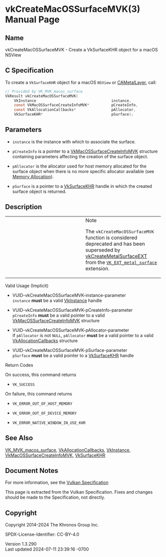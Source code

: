 # vkCreateMacOSSurfaceMVK(3) Manual Page

## Name

vkCreateMacOSSurfaceMVK - Create a VkSurfaceKHR object for a macOS
NSView



## <a href="#_c_specification" class="anchor"></a>C Specification

To create a `VkSurfaceKHR` object for a macOS `NSView` or
[CAMetalLayer](https://registry.khronos.org/vulkan/specs/1.3-extensions/man/html/CAMetalLayer.html), call:

``` c
// Provided by VK_MVK_macos_surface
VkResult vkCreateMacOSSurfaceMVK(
    VkInstance                                  instance,
    const VkMacOSSurfaceCreateInfoMVK*          pCreateInfo,
    const VkAllocationCallbacks*                pAllocator,
    VkSurfaceKHR*                               pSurface);
```

## <a href="#_parameters" class="anchor"></a>Parameters

- `instance` is the instance with which to associate the surface.

- `pCreateInfo` is a pointer to a
  [VkMacOSSurfaceCreateInfoMVK](https://registry.khronos.org/vulkan/specs/1.3-extensions/man/html/VkMacOSSurfaceCreateInfoMVK.html)
  structure containing parameters affecting the creation of the surface
  object.

- `pAllocator` is the allocator used for host memory allocated for the
  surface object when there is no more specific allocator available (see
  <a
  href="https://registry.khronos.org/vulkan/specs/1.3-extensions/html/vkspec.html#memory-allocation"
  target="_blank" rel="noopener">Memory Allocation</a>).

- `pSurface` is a pointer to a [VkSurfaceKHR](https://registry.khronos.org/vulkan/specs/1.3-extensions/man/html/VkSurfaceKHR.html) handle
  in which the created surface object is returned.

## <a href="#_description" class="anchor"></a>Description

<table>
<colgroup>
<col style="width: 50%" />
<col style="width: 50%" />
</colgroup>
<tbody>
<tr>
<td class="icon"><em></em></td>
<td class="content">Note
<p>The <code>vkCreateMacOSSurfaceMVK</code> function is considered
deprecated and has been superseded by <a
href="vkCreateMetalSurfaceEXT.html">vkCreateMetalSurfaceEXT</a> from the
<a
href="VK_EXT_metal_surface.html"><code>VK_EXT_metal_surface</code></a>
extension.</p></td>
</tr>
</tbody>
</table>

Valid Usage (Implicit)

- <a href="#VUID-vkCreateMacOSSurfaceMVK-instance-parameter"
  id="VUID-vkCreateMacOSSurfaceMVK-instance-parameter"></a>
  VUID-vkCreateMacOSSurfaceMVK-instance-parameter  
  `instance` **must** be a valid [VkInstance](https://registry.khronos.org/vulkan/specs/1.3-extensions/man/html/VkInstance.html) handle

- <a href="#VUID-vkCreateMacOSSurfaceMVK-pCreateInfo-parameter"
  id="VUID-vkCreateMacOSSurfaceMVK-pCreateInfo-parameter"></a>
  VUID-vkCreateMacOSSurfaceMVK-pCreateInfo-parameter  
  `pCreateInfo` **must** be a valid pointer to a valid
  [VkMacOSSurfaceCreateInfoMVK](https://registry.khronos.org/vulkan/specs/1.3-extensions/man/html/VkMacOSSurfaceCreateInfoMVK.html)
  structure

- <a href="#VUID-vkCreateMacOSSurfaceMVK-pAllocator-parameter"
  id="VUID-vkCreateMacOSSurfaceMVK-pAllocator-parameter"></a>
  VUID-vkCreateMacOSSurfaceMVK-pAllocator-parameter  
  If `pAllocator` is not `NULL`, `pAllocator` **must** be a valid
  pointer to a valid [VkAllocationCallbacks](https://registry.khronos.org/vulkan/specs/1.3-extensions/man/html/VkAllocationCallbacks.html)
  structure

- <a href="#VUID-vkCreateMacOSSurfaceMVK-pSurface-parameter"
  id="VUID-vkCreateMacOSSurfaceMVK-pSurface-parameter"></a>
  VUID-vkCreateMacOSSurfaceMVK-pSurface-parameter  
  `pSurface` **must** be a valid pointer to a
  [VkSurfaceKHR](https://registry.khronos.org/vulkan/specs/1.3-extensions/man/html/VkSurfaceKHR.html) handle

Return Codes

On success, this command returns  
- `VK_SUCCESS`

On failure, this command returns  
- `VK_ERROR_OUT_OF_HOST_MEMORY`

- `VK_ERROR_OUT_OF_DEVICE_MEMORY`

- `VK_ERROR_NATIVE_WINDOW_IN_USE_KHR`

## <a href="#_see_also" class="anchor"></a>See Also

[VK_MVK_macos_surface](https://registry.khronos.org/vulkan/specs/1.3-extensions/man/html/VK_MVK_macos_surface.html),
[VkAllocationCallbacks](https://registry.khronos.org/vulkan/specs/1.3-extensions/man/html/VkAllocationCallbacks.html),
[VkInstance](https://registry.khronos.org/vulkan/specs/1.3-extensions/man/html/VkInstance.html),
[VkMacOSSurfaceCreateInfoMVK](https://registry.khronos.org/vulkan/specs/1.3-extensions/man/html/VkMacOSSurfaceCreateInfoMVK.html),
[VkSurfaceKHR](https://registry.khronos.org/vulkan/specs/1.3-extensions/man/html/VkSurfaceKHR.html)

## <a href="#_document_notes" class="anchor"></a>Document Notes

For more information, see the <a
href="https://registry.khronos.org/vulkan/specs/1.3-extensions/html/vkspec.html#vkCreateMacOSSurfaceMVK"
target="_blank" rel="noopener">Vulkan Specification</a>

This page is extracted from the Vulkan Specification. Fixes and changes
should be made to the Specification, not directly.

## <a href="#_copyright" class="anchor"></a>Copyright

Copyright 2014-2024 The Khronos Group Inc.

SPDX-License-Identifier: CC-BY-4.0

Version 1.3.290  
Last updated 2024-07-11 23:39:16 -0700
